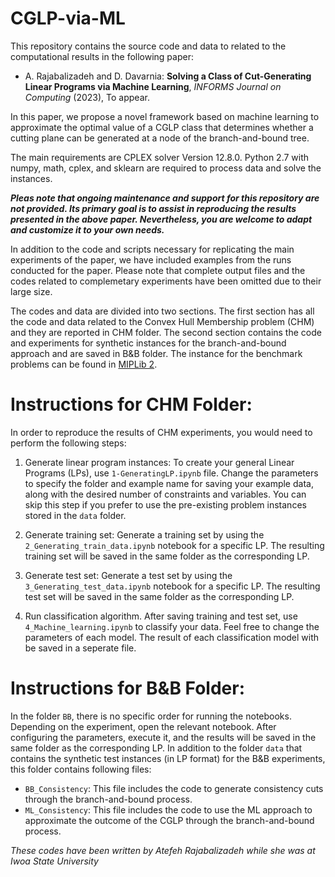 # CGLP-via-ML

This repository contains the source code and data to related to the computational results in the following paper:

* A. Rajabalizadeh and D. Davarnia: **Solving a Class of Cut-Generating Linear Programs via Machine Learning**, *INFORMS Journal on Computing* (2023), To appear.

In this paper, we propose a novel framework based on machine learning to approximate the optimal value of a CGLP class that determines whether a cutting plane can be generated at a node of the branch-and-bound tree.

The main requirements are CPLEX solver Version 12.8.0. Python 2.7 with numpy, math, cplex, and sklearn are required to process data and solve the instances.

***Pleas note that ongoing maintenance and support for this repository are not provided. Its primary goal is to assist in reproducing the results presented in the above paper. Nevertheless, you are welcome to adapt and customize it to your own needs.***

In addition to the code and scripts necessary for replicating the main experiments of the paper, we have included examples from the runs conducted for the paper. Please note that complete output files and the codes related to complemetary experiments have been omitted due to their large size.

The codes and data are divided into two sections. The first section has all the code and data related to the Convex Hull Membership problem (CHM) and they are reported in CHM folder. The second section contains the code and experiments for synthetic instances for the branch-and-bound approach and are saved in B&B folder. The instance for the benchmark problems can be found in [MIPLib 2](https://miplib2010.zib.de/miplib2/miplib2.html). 


# Instructions for CHM Folder:

In order to reproduce the results of CHM experiments, you would need to perform the following steps:

1. Generate linear program instances: To create your general Linear Programs (LPs), use `1-GeneratingLP.ipynb` file. Change the parameters to specify the folder and example name for saving your example data, along with the desired number of constraints and variables. You can skip this step if you prefer to use the pre-existing problem instances stored in the `data` folder.

2. Generate training set: Generate a training set by using the `2_Generating_train_data.ipynb` notebook for a specific LP. The resulting training set will be saved in the same folder as the corresponding LP.

3. Generate test set: Generate a test set by using the `3_Generating_test_data.ipynb` notebook for a specific LP. The resulting test set will be saved in the same folder as the corresponding LP.

4. Run classification algorithm. After saving training and test set, use `4_Machine_learning.ipynb` to classify your data. Feel free to change the parameters of each model. The result of each classification model with be saved in a seperate file.


# Instructions for B&B Folder:

In the folder `BB`, there is no specific order for running the notebooks. Depending on the experiment, open the relevant notebook. After configuring the parameters, execute it, and the results will be saved in the same folder as the corresponding LP. In addition to the folder `data` that contains the synthetic test instances (in LP format) for the B&B experiments, this folder contains following files:

* `BB_Consistency`: This file includes the code to generate consistency cuts through the branch-and-bound process.
* `ML_Consistency`: This file includes the code to use the ML approach to approximate the outcome of the CGLP through the branch-and-bound process. 



*These codes have been written by Atefeh Rajabalizadeh while she was at Iwoa State University*

